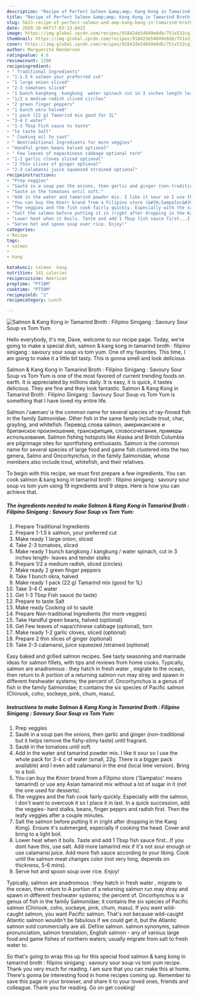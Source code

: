 ```yaml
---
description: "Recipe of Perfect Salmon &amp;amp; Kang Kong in Tamarind Broth : Filipino Sinigang : Savoury Sour Soup vs Tom Yum"
title: "Recipe of Perfect Salmon &amp;amp; Kang Kong in Tamarind Broth : Filipino Sinigang : Savoury Sour Soup vs Tom Yum"
slug: 5623-recipe-of-perfect-salmon-and-amp-kang-kong-in-tamarind-broth-filipino-sinigang-savoury-sour-soup-vs-tom-yum
date: 2020-10-04T17:03:13.642Z
image: https://img-global.cpcdn.com/recipes/91842de54049e8db/751x532cq70/salmon-kang-kong-in-tamarind-broth-filipino-sinigang-savoury-sour-soup-vs-tom-yum-recipe-main-photo.jpg
thumbnail: https://img-global.cpcdn.com/recipes/91842de54049e8db/751x532cq70/salmon-kang-kong-in-tamarind-broth-filipino-sinigang-savoury-sour-soup-vs-tom-yum-recipe-main-photo.jpg
cover: https://img-global.cpcdn.com/recipes/91842de54049e8db/751x532cq70/salmon-kang-kong-in-tamarind-broth-filipino-sinigang-savoury-sour-soup-vs-tom-yum-recipe-main-photo.jpg
author: Marguerite Henderson
ratingvalue: 4.6
reviewcount: 1106
recipeingredient:
- " Traditional Ingredients"
- "1-1.5 k salmon your preferred cut"
- "1 large onion sliced"
- "2-3 tomatoes sliced"
- "1 bunch kangkong  kangkung  water spinach cut in 3 inches length leaves and tender stalks"
- "1/2 a medium radish sliced circles"
- "2 green finger peppers"
- "1 bunch okra halved"
- "1 pack (22 g) Tamarind mix good for 1L"
- "3-4 C water"
- "1-3 Tbsp Fish sauce to taste"
- "to taste Salt"
- " Cooking oil to saut"
- " Nontraditional Ingredients for more veggies"
- "Handful green beans halved optional"
- " Few leaves of napachinese cabbage optional torn"
- "1-2 garlic cloves sliced optional"
- "2 thin slices of ginger optional"
- "2-3 calamansi juice squeezed strained optional"
recipeinstructions:
- "Prep veggies"
- "Sauté in a soup pan the onions, then garlic and ginger (non-traditional but it helps remove the fishy-slimy taste) until fragrant."
- "Sauté in the tomatoes until soft."
- "Add in the water and tamarind powder mix. I like it sour so I use the whole pack for 3-4 c of water (small, 22g. There is a bigger pack available) and I even add calamansi in the end (local lime version). Bring to a boil."
- "You can buy the Knorr brand from a Filipino store (&#39;Sampaloc&#39; means tamarind) or use any Asian tamarind mix without a lot of sugar in it (not the one used for desserts)."
- "The veggies and the fish cook fairly quickly. Especially with the salmon, I don&#39;t want to overcook it so I place it in last. In a quick succession, add the veggies- hard stalks, beans, finger pepprs and radish first. Then the leafy veggies after a couple minutes."
- "Salt the salmon before putting it in (right after dropping in the Kang Kong). Ensure it&#39;s submerged, especially if cooking the head. Cover and bring to a light boil."
- "Lower heat when it boils. Taste and add 1 Tbsp fish sauce first...If you dont have this, use salt. Add more tamarind mix if it&#39;s not sour enough or use calamansi juice. Add more fish sauce according to your liking. Cook until the salmon meat changes color (not very long, depends on thickness, 5-6 mins)."
- "Serve hot and spoon soup over rice. Enjoy!"
categories:
- Recipe
tags:
- salmon
- 
- kang

katakunci: salmon  kang 
nutrition: 141 calories
recipecuisine: American
preptime: "PT18M"
cooktime: "PT50M"
recipeyield: "2"
recipecategory: Lunch

---
```



![Salmon &amp; Kang Kong in Tamarind Broth : Filipino Sinigang : Savoury Sour Soup vs Tom Yum](https://img-global.cpcdn.com/recipes/91842de54049e8db/751x532cq70/salmon-kang-kong-in-tamarind-broth-filipino-sinigang-savoury-sour-soup-vs-tom-yum-recipe-main-photo.jpg)

Hello everybody, it's me, Dave, welcome to our recipe page. Today, we're going to make a special dish, salmon &amp; kang kong in tamarind broth : filipino sinigang : savoury sour soup vs tom yum. One of my favorites. This time, I am going to make it a little bit tasty. This is gonna smell and look delicious.

Salmon &amp; Kang Kong in Tamarind Broth : Filipino Sinigang : Savoury Sour Soup vs Tom Yum is one of the most favored of current trending foods on earth. It is appreciated by millions daily. It is easy, it is quick, it tastes delicious. They are fine and they look fantastic. Salmon &amp; Kang Kong in Tamarind Broth : Filipino Sinigang : Savoury Sour Soup vs Tom Yum is something that I have loved my entire life.

Salmon /ˈsæmən/ is the common name for several species of ray-finned fish in the family Salmonidae. Other fish in the same family include trout, char, grayling, and whitefish. Перевод слова salmon, американское и британское произношение, транскрипция, словосочетания, примеры использования. Salmon fishing hotspots like Alaska and British Columbia are pilgrimage sites for sportfishing enthusiasts. Salmon is the common name for several species of large food and game fish clustered into the two genera, Salmo and Oncorhynchus, in the family Salmonidae, whose members also include trout, whitefish, and their relatives.


To begin with this recipe, we must first prepare a few ingredients. You can cook salmon &amp; kang kong in tamarind broth : filipino sinigang : savoury sour soup vs tom yum using 19 ingredients and 9 steps. Here is how you can achieve that.

<!--inarticleads1-->

##### The ingredients needed to make Salmon &amp; Kang Kong in Tamarind Broth : Filipino Sinigang : Savoury Sour Soup vs Tom Yum:

1. Prepare  Traditional Ingredients
1. Prepare 1-1.5 k salmon, your preferred cut
1. Make ready 1 large onion, sliced
1. Take 2-3 tomatoes, sliced
1. Make ready 1 bunch kangkong / kangkung / water spinach, cut in 3 inches length- leaves and tender stalks
1. Prepare 1/2 a medium radish, sliced (circles)
1. Make ready 2 green finger peppers
1. Take 1 bunch okra, halved
1. Make ready 1 pack (22 g) Tamarind mix (good for 1L)
1. Take 3-4 C water
1. Get 1-3 Tbsp Fish sauce (to taste)
1. Prepare to taste Salt
1. Make ready  Cooking oil to sauté
1. Prepare  Non-traditional Ingredients (for more veggies)
1. Take Handful green beans, halved (optional)
1. Get  Few leaves of napa/chinese cabbage (optional), torn
1. Make ready 1-2 garlic cloves, sliced (optional)
1. Prepare 2 thin slices of ginger (optional)
1. Take 2-3 calamansi, juice squeezed /strained (optional)


Easy baked and grilled salmon recipes. See tasty seasoning and marinade ideas for salmon fillets, with tips and reviews from home cooks. Typically, salmon are anadromous : they hatch in fresh water , migrate to the ocean, then return to A portion of a returning salmon run may stray and spawn in different freshwater systems; the percent of. Oncorhynchus is a genus of fish in the family Salmonidae; it contains the six species of Pacific salmon (Chinook, coho, sockeye, pink, chum, masu). 

<!--inarticleads2-->

##### Instructions to make Salmon &amp; Kang Kong in Tamarind Broth : Filipino Sinigang : Savoury Sour Soup vs Tom Yum:

1. Prep veggies
1. Sauté in a soup pan the onions, then garlic and ginger (non-traditional but it helps remove the fishy-slimy taste) until fragrant.
1. Sauté in the tomatoes until soft.
1. Add in the water and tamarind powder mix. I like it sour so I use the whole pack for 3-4 c of water (small, 22g. There is a bigger pack available) and I even add calamansi in the end (local lime version). Bring to a boil.
1. You can buy the Knorr brand from a Filipino store (&#39;Sampaloc&#39; means tamarind) or use any Asian tamarind mix without a lot of sugar in it (not the one used for desserts).
1. The veggies and the fish cook fairly quickly. Especially with the salmon, I don&#39;t want to overcook it so I place it in last. In a quick succession, add the veggies- hard stalks, beans, finger pepprs and radish first. Then the leafy veggies after a couple minutes.
1. Salt the salmon before putting it in (right after dropping in the Kang Kong). Ensure it&#39;s submerged, especially if cooking the head. Cover and bring to a light boil.
1. Lower heat when it boils. Taste and add 1 Tbsp fish sauce first...If you dont have this, use salt. Add more tamarind mix if it&#39;s not sour enough or use calamansi juice. Add more fish sauce according to your liking. Cook until the salmon meat changes color (not very long, depends on thickness, 5-6 mins).
1. Serve hot and spoon soup over rice. Enjoy!


Typically, salmon are anadromous : they hatch in fresh water , migrate to the ocean, then return to A portion of a returning salmon run may stray and spawn in different freshwater systems; the percent of. Oncorhynchus is a genus of fish in the family Salmonidae; it contains the six species of Pacific salmon (Chinook, coho, sockeye, pink, chum, masu). If you want wild-caught salmon, you want Pacific salmon. That&#39;s not because wild-caught Atlantic salmon wouldn&#39;t be fabulous if we could get it, but the Atlantic salmon sold commercially are all. Define salmon. salmon synonyms, salmon pronunciation, salmon translation, English salmon - any of various large food and game fishes of northern waters; usually migrate from salt to fresh water to. 

So that's going to wrap this up for this special food salmon &amp; kang kong in tamarind broth : filipino sinigang : savoury sour soup vs tom yum recipe. Thank you very much for reading. I am sure that you can make this at home. There's gonna be interesting food in home recipes coming up. Remember to save this page in your browser, and share it to your loved ones, friends and colleague. Thank you for reading. Go on get cooking!
